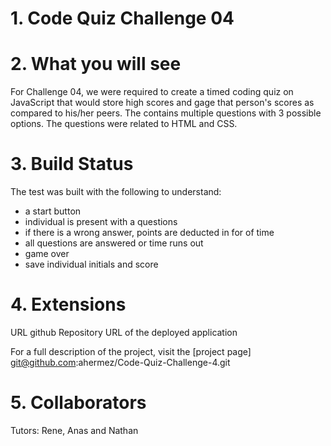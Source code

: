 # 1. Code Quiz Challenge 04
    
# 2. What you will see
For Challenge 04, we were required to create a timed coding quiz on JavaScript that would store high scores and gage that person's scores as compared to his/her peers. The contains multiple questions with 3 possible options. The questions were related to HTML and CSS.


# 3. Build Status
The test was built with the following to understand:

- a start button 
- individual is present with a questions
- if there is a wrong answer, points are deducted in for of time
- all questions are answered or time runs out
- game over
- save individual initials and score


# 4. Extensions
URL github Repository
URL of the deployed application


For a full description of the project, visit the
[project page] git@github.com:ahermez/Code-Quiz-Challenge-4.git

# 5. Collaborators
Tutors: Rene, Anas and Nathan